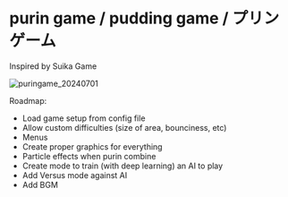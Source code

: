 # purin game / pudding game / プリンゲーム
Inspired by Suika Game

![puringame_20240701](https://github.com/ShrikeGames/puringame/assets/5122374/979d5a21-afac-488b-a76e-df60eeacea29)

Roadmap:
- Load game setup from config file
- Allow custom difficulties (size of area, bounciness, etc)
- Menus
- Create proper graphics for everything
- Particle effects when purin combine
- Create mode to train (with deep learning) an AI to play
- Add Versus mode against AI
- Add BGM
